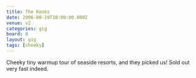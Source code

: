 ```yaml
---
title: The Kooks
date: 2006-08-19T18:00:00.000Z
venue: v2
categories: gig
board: 8
layout: gig
tags: [cheeky]
---
```

Cheeky tiny warmup tour of seaside resorts, and they picked us! Sold out very fast indeed.